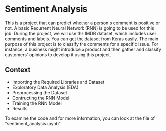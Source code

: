 # Sentiment Analysis

This is a project that can predict whether a person's comment is positive or not. A basic Recurrent Neural Network (RNN) is going to be used for this job. During the project, we will use the IMDB dataset, which includes user comments and labels. You can get the dataset from Keras easily. The main purpose of this project is to classify the comments for a specific issue. For instance, a business might introduce a product and then gather and classify customers' opinions to develop it using this project.

## Context
* Importing the Required Libraries and Dataset
* Exploratory Data Analysis (EDA)
* Preprocessing the Dataset
* Contructing the RNN Model
* Training the RNN Model
* Results

To examine the code and for more information, you can look at the file of "sentiment_analysis.ipynb".
